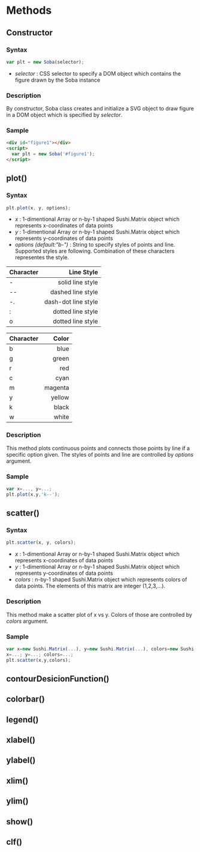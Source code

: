 # Methods

## Constructor
### Syntax
```javascript
var plt = new Soba(selector);
```
* *selector* : CSS selector to specify a DOM object which contains the figure drawn by the Soba instance

### Description
By constructor, Soba class creates and initialize a SVG object to draw figure in a DOM object which is specified by *selector*.

### Sample
```HTML
<div id="figure1"></div>
<script>
  var plt = new Soba('#figure1');
</script>
```

## plot()
### Syntax
```javascript
plt.plot(x, y, options);
```
* *x* : 1-dimentional Array or n-by-1 shaped Sushi.Matrix object which represents x-coordinates of data points
* *y* : 1-dimentional Array or n-by-1 shaped Sushi.Matrix object which represents y-coordinates of data points
* *options (default:"b-")* : String to specify styles of points and line. Supported styles are following. Combination of these characters representes the style.

| Character | Line Style          |
| --------- |--------------------:|
| -         | solid line style    |
| --        | dashed line style   |
| -.        | dash-dot line style |
| :         | dotted line style   |
| o         | dotted line style   |

| Character | Color   |
| --------- |--------:|
| b         | blue    |
| g         | green   |
| r         | red     |
| c         | cyan    |
| m         | magenta |
| y         | yellow  |
| k         | black   |
| w         | white   |

### Description
This method plots continuous points and connects those points by line if a specific option given. The styles of points and line are controlled by *options* argument.

### Sample
```javascript
var x=..., y=...;
plt.plot(x,y,'k--');
```

## scatter()
### Syntax
```javascript
plt.scatter(x, y, colors);
```
* *x* : 1-dimentional Array or n-by-1 shaped Sushi.Matrix object which represents x-coordinates of data points
* *y* : 1-dimentional Array or n-by-1 shaped Sushi.Matrix object which represents y-coordinates of data points
* *colors* : n-by-1 shaped Sushi.Matrix object which represents colors of data points. The elements of this matrix are integer (1,2,3,...).

### Description
This method make a scatter plot of x vs y. Colors of those are controlled by *colors* argument.

### Sample
```javascript
var x=new Sushi.Matrix(...), y=new Sushi.Matrix(...), colors=new Sushi.Matrix(...);
x=...; y=...; colors=...;
plt.scatter(x,y,colors);
```

## contourDesicionFunction()

## colorbar()

## legend()

## xlabel()

## ylabel()

## xlim()

## ylim()

## show()

## clf()
